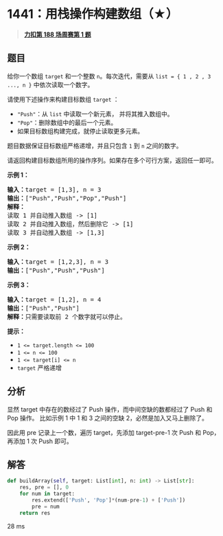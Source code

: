 # 1441：用栈操作构建数组（★）


> <u>**[力扣第 188 场周赛第 1 题](https://leetcode.cn/problems/build-an-array-with-stack-operations/)**</u>

## 题目

<p>给你一个数组 <code>target</code> 和一个整数 <code>n</code>。每次迭代，需要从  <code>list = { 1 , 2 , 3 ..., n }</code> 中依次读取一个数字。</p>

<p>请使用下述操作来构建目标数组 <code>target</code> ：</p>

<ul>
<li><code>"Push"</code>：从 <code>list</code> 中读取一个新元素， 并将其推入数组中。</li>
<li><code>"Pop"</code>：删除数组中的最后一个元素。</li>
<li>如果目标数组构建完成，就停止读取更多元素。</li>
</ul>

<p>题目数据保证目标数组严格递增，并且只包含 <code>1</code> 到 <code>n</code> 之间的数字。</p>

<p>请返回构建目标数组所用的操作序列。如果存在多个可行方案，返回任一即可。</p>



<p><strong>示例 1：</strong></p>

<pre>
<strong>输入：</strong>target = [1,3], n = 3
<strong>输出：</strong>["Push","Push","Pop","Push"]
<strong>解释：
</strong>读取 1 并自动推入数组 -&gt; [1]
读取 2 并自动推入数组，然后删除它 -&gt; [1]
读取 3 并自动推入数组 -&gt; [1,3]
</pre>

<p><strong>示例 2：</strong></p>

<pre>
<strong>输入：</strong>target = [1,2,3], n = 3
<strong>输出：</strong>["Push","Push","Push"]
</pre>

<p><strong>示例 3：</strong></p>

<pre>
<strong>输入：</strong>target = [1,2], n = 4
<strong>输出：</strong>["Push","Push"]
<strong>解释：</strong>只需要读取前 2 个数字就可以停止。
</pre>



<p><strong>提示：</strong></p>

<ul>
<li><code>1 &lt;= target.length &lt;= 100</code></li>
<li><code>1 &lt;= n &lt;= 100</code></li>
<li><code>1 &lt;= target[i] &lt;= n</code></li>
<li><code>target</code> 严格递增</li>
</ul>


## 分析

显然 target 中存在的数经过了 Push 操作，而中间空缺的数都经过了 Push 和 Pop 操作。
比如示例 1 中 1 和 3 之间的空缺 2，必然是加入又马上删除了。

因此用 pre 记录上一个数，遍历 target，先添加 target-pre-1 次 Push 和 Pop，再添加 1 次 Push 即可。


## 解答

```python
def buildArray(self, target: List[int], n: int) -> List[str]:
	res, pre = [], 0
	for num in target:
		res.extend(['Push', 'Pop']*(num-pre-1) + ['Push'])
		pre = num
	return res
```

28 ms


